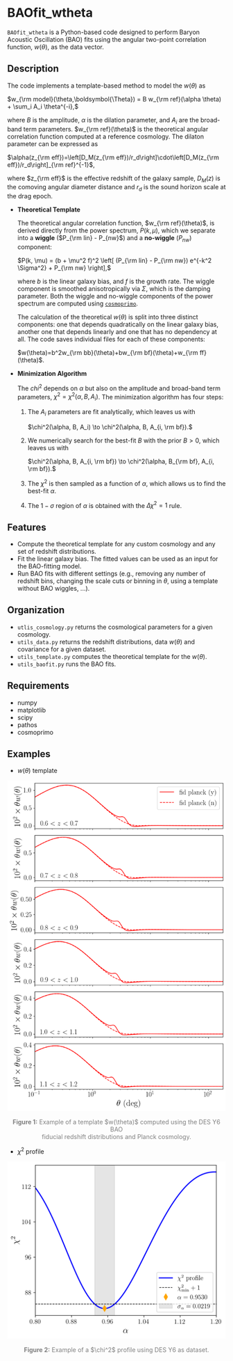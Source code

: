 # BAOfit_wtheta

`BAOfit_wtheta` is a Python-based code designed to perform Baryon Acoustic Oscillation (BAO) fits using the angular two-point correlation function, $w(\theta)$, as the data vector.

## Description
 
The code implements a template-based method to model the $w(\theta)$ as

$w_{\rm model}(\theta,\boldsymbol{\Theta}) = B w_{\rm ref}(\alpha \theta) + \sum_i A_i \theta^{-i},$

where $B$ is the amplitude, $\alpha$ is the dilation parameter, and $A_i$ are the broad-band term parameters. $w_{\rm ref}(\theta)$ is the theoretical angular correlation function computed at a reference cosmology. The dilaton parameter can be expressed as

$\alpha(z_{\rm eff})=\left[D_M(z_{\rm eff})/r_d\right]\cdot\left[D_M(z_{\rm eff})/r_d\right]_{\rm ref}^{-1}$,

where $z_{\rm eff}$ is the effective redshift of the galaxy sample, $D_M(z)$ is the comoving angular diameter distance and $r_d$ is the sound horizon scale at the drag epoch.

- **Theoretical Template**
  
  The theoretical angular correlation function, $w_{\rm ref}(\theta)$, is derived directly from the power spectrum, $P(k, \mu)$, which we separate into a **wiggle** ($P_{\rm lin} - P_{nw}$) and a **no-wiggle** ($P_{nw}$) component:
  
  $P(k, \mu) = (b + \mu^2 f)^2 \left[ (P_{\rm lin} - P_{\rm nw}) e^{-k^2 \Sigma^2} + P_{\rm nw} \right],$
  
  where $b$ is the linear galaxy bias, and $f$ is the growth rate. The wiggle component is smoothed anisotropically via $\Sigma$, which is the damping parameter. Both the wiggle and no-wiggle components of the power spectrum are computed using [`cosmoprimo`](https://github.com/cosmodesi/cosmoprimo/).

  The calculation of the theoretical $w(\theta)$ is split into three distinct components: one that depends quadratically on the linear galaxy bias, another one that depends linearly and one that has no dependency at all. The code saves individual files for each of these components:

  $w(\theta)=b^2w_{\rm bb}(\theta)+bw_{\rm bf}(\theta)+w_{\rm ff}(\theta)$.

- **Minimization Algorithm**
  
  The $chi^2$ depends on $\alpha$ but also on the amplitude and broad-band term parameters, $\chi^2=\chi^2(\alpha, B, A_i)$. The minimization algorithm has four steps:
  1. The $A_i$ parameters are fit analytically, which leaves us with
     
     $\chi^2(\alpha, B, A_i) \to \chi^2(\alpha, B, A_{i, \rm bf}).$
  2. We numerically search for the best-fit $B$ with the prior $B > 0$, which leaves us with
     
     $\chi^2(\alpha, B, A_{i, \rm bf}) \to \chi^2(\alpha, B_{\rm bf}, A_{i, \rm bf}).$
  3. The $\chi^2$ is then sampled as a function of $\alpha$, which allows us to find the best-fit $\alpha$.
  4. The $1-\sigma$ region of $\alpha$ is obtained with the $\Delta\chi^2 = 1$ rule.

## Features

- Compute the theoretical template for any custom cosmology and any set of redshift distributions.
- Fit the linear galaxy bias. The fitted values can be used as an input for the BAO-fitting model.
- Run BAO fits with different settings (e.g., removing any number of redshift bins, changing the scale cuts or binning in $\theta$, using a template without BAO wiggles, ...).

## Organization

- `utlis_cosmology.py` returns the cosmological parameters for a given cosmology.
- `utils_data.py` returns the redshift distributions, data $w(\theta)$ and covariance for a given dataset.
- `utils_template.py` computes the theoretical template for the $w(\theta)$.
- `utils_baofit.py` runs the BAO fits.

## Requirements

- numpy
- matplotlib
- scipy
- pathos
- cosmoprimo

## Examples

- $w(\theta)$ template

<p align="center">
    <img src="example_plots/wtheta_template_DESY6.png" alt="Example of BAOfit_wtheta wtheta template" width="600">
    <p align="center" style="font-size: 14px; color: gray;"><strong>Figure 1:</strong> Example of a template $w(\theta)$ computed using the DES Y6 BAO<br>fiducial redshift distributions and Planck cosmology.</p>
</p>

- $\chi^2$ profile

<p align="center">
    <img src="example_plots/chi2_profile_DESY6.png" alt="Example of BAOfit_wtheta chi2 profile" width="600">
    <p align="center"; style="font-size: 14px; color: gray;"><strong>Figure 2:</strong> Example of a $\chi^2$ profile using DES Y6 as dataset.</p>
</p>

